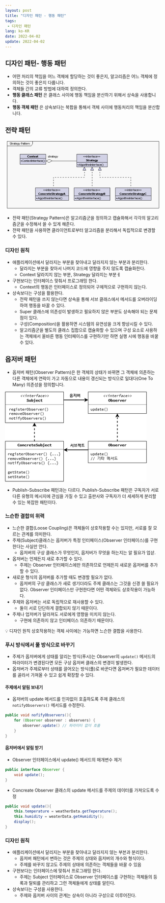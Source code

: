```yaml
---
layout: post
title: "디자인 패턴 - 행동 패턴"
tags: 
 - 디자인 패턴
lang: ko-KR
date: 2022-04-02
update: 2022-04-02
---
```


## 디자인 패턴- 행동 패턴

- 어떤 처리의 책임을 어느 객체에 할당하는 것이 좋은지, 알고리즘은 어느 객체에 정의하는 것이 좋은지 다룹니다.
- 객체들 간의 교류 방법에 대하여 정의한다.
- **행동 클래스 패턴** 은 클래스 사이에 행동 책임을 분산하기 위해서 상속을 사용합니다.
- **행동 객체 패턴** 은 상속보다는 복합을 통해서 객체 사이에 행동처리의 책임을 분산합니다.


<!-- more -->

## 전략 패턴

![Untitled](img/img.png)

- 전략 패턴(Strategy Pattern)은 알고리즘군을 정의하고 캡슐화해서 각각의 알고리즘군을 수정해서 쓸 수 있게 해준다.
- 전략 패턴을 사용하면 클라이언트로부터 알고리즘을 분리해서 독립적으로 변경할 수 있다.

### 디자인 원칙

- 애플리케이션에서 달라지는 부분을 찾아내고 달라지지 않는 부분과 분리한다.
    - 달라지는 부분을 찾아서 나머지 코드에 영향을 주지 않도록 캡슐화한다.
    - Context 달라지지 않는 부분, Strategy 달라지는 부분ㅔ
- 구현보다는 인터페이스 맞춰서 프로그래밍 한다.
    - Context의 행동은 인터페이스로 정의되어 구체적으로 구현하지 않는다.
- 상속보다는 구성을 활용한다.
    - 전략 패턴을 쓰지 않는다면 상속을 통해 서브 클래스에서 메서드를 오버라이딩 하여 행동을 바꿀 수 있다.
    - Super 클래스에 의존성이 발생하고 필요하지 않은 부분도 상속해야 되는 문제점이 있다.
    - 구성(Composition)을 활용하면 시스템의 유연성을 크게 향상시킬 수 있다.
    - 알고리즘군을 별도의 클래스 집합으로 캡슐화할 수 있으며 구성 요소로 사용하는 객체에서 올바른 행동 인터페이스를 구현하기만 하면 실행 시에 행동을 바꿀 수 있다.

## 옵저버 패턴

- 옵저버 패턴(Observer Pattern)은 한 객체의 상태가 바뀌면 그 객체에 의존하는 다른 객체에게 연락이 가고 자동으로 내용이 갱신되는 방식으로 일대다(One To Many) 의존성을 정의합니다.

![Untitled](img/img_1.png)

- Publish-Subscribe 패턴과는 다르다. Publish-Subscribe 패턴은 구독자가 서로 다른 유형의 메시지에 관심을 가질 수 있고 출판사와 구독자가 더 세세하게 분리할 수 있는 복잡한 패턴이다.

### 느슨한 결합의 위력

- 느슨한 결합(Loose Coupling)은 객체들이 상호작용할 수는 있지만, 서로를 잘 모르는 관계를 의미한다.
- 주제(Subject)클래스는 옵저버가 특정 인터페이스(Observer 인터페이스)를 구현한다는 사실만 안다.
  - 옵저버의 구상 클래스가 무엇인지, 옵저버가 무엇을 하는지는 알 필요가 업삳.
- 옵저버는 언제든지 새로 추가할 수 있다.
  - 주제는 Observer 인터페이스에만 의존하므로 언제든지 새로운 옵저버를 추가할 수 있다.
- 새로운 형식의 옵저버를 추가할 때도 변경할 필요가 없다.
  - 옵저버의 구상 클래스가 새로 생기더라도 주제 클래스는 그것을 신경 쓸 필요가 없다. Observer 인터페이스만 구현한다면 어떤 객체와도 상호작용이 가능하다.
- 주제와 옵저버는 서로 독립적으로 재사용할 수 있다.
  - 둘이 서로 단단하게 결합되지 않기 때문이다.
- 주제나 업저버가 달라져도 서로에게 영향을 미치지 않는다.
  - 구현에 의존하지 않고 인터페이스 의존하기 때문이다.

<aside>
💡 디자인 원칙   
상호작용하는 객체 사이에는 가능하면 느슨한 결합을 사용한다.

</aside>

### 푸시 방식에서 풀 방식으로 바꾸기

- 주제가 옵저버에게 상태를 알리는 방식(푸시)는 Observer의 `update()` 메서드의 파라미터가 변경된다면 모든 구상 옵저버 클래스의 변경이 발생한다.
- 옵저버가 주제로부터 상태를 끌어오는 방식(풀)로 바꾼다면 옵저버가 필요한 데이터를 골라서 가져올 수 있고 쉽게 확장할 수 있다.

#### 주제에서 알림 보내기

- 옵저버의 update 메서드를 인자없이 호출하도록 주제 클래스의 `notifyObservers()` 메서드를 수정한다.

```java
public void nofifyObservers(){
	for (Observer observer : observers) {
		observer.update() // 파라미터 없이 호출
	}
}
```

#### 옵저버에서 알림 받기

- Observer 인터페이스에서 update() 메서드의 매개변수 제거

```java
public interface Observer {
	void update();
}
```

- Concreate Observer 클래스의 update 메서드를 주제의 데이터를 가져오도록 수정

```java
public void update(){
	this.temperature = weatherData.getTeperature();
	this.humidity = weaterData.getHumidity();
	display();
}
```

### 디자인 원칙

- 애플리케이션에서 달리지는 부분을 찾아내고 달라지지 않는 부븐과 분리한다.
  - 옵저버 패턴에서 변하는 것은 주제의 상태와 옵저버의 개수와 형식이다.
  - 주제를 바꾸지 않고도 주제의 상태에 의존하는 객체들을 바꿀 수 있음
- 구현보다는 인터페이스에 맞춰서 프로그래밍 한다.
  - 주제는 Subject 인터페이스로 Observer 인터페이스를 구현하는 객체들의 등록과 탈퇴를 관리하고 그런 객체들에게 상태를 알린다.
- 상속보다는 구성을 사용한다.
  - 주제와 옵저버 사이의 관계는 상속이 아니라 구성으로 이루어진다.